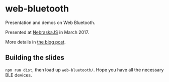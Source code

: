 # web-bluetooth

Presentation and demos on Web Bluetooth.

Presented at [NebraskaJS](https://www.meetup.com/nebraskajs/events/237677116/) in March 2017.

More details in [the blog post](https://steele.blue/web-bluetooth).

## Building the slides

`npm run dist`, then load up `web-bluetooth/`. Hope you have all the necessary BLE devices.
